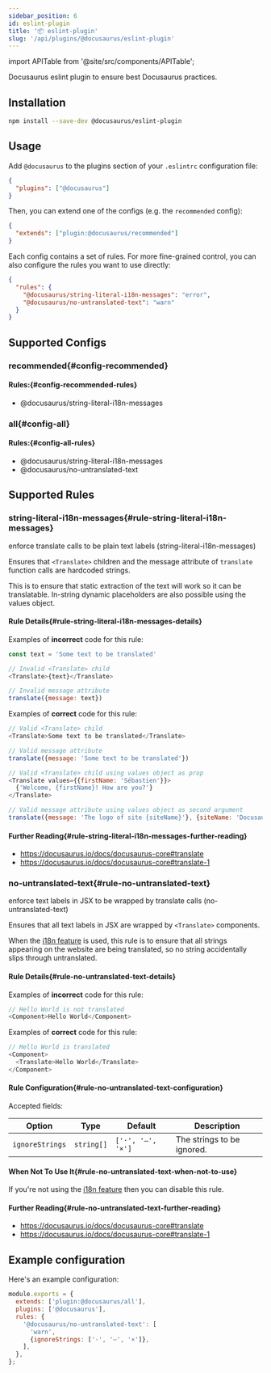```yaml
---
sidebar_position: 6
id: eslint-plugin
title: '📦 eslint-plugin'
slug: '/api/plugins/@docusaurus/eslint-plugin'
---
```


import APITable from '@site/src/components/APITable';

Docusaurus eslint plugin to ensure best Docusaurus practices.

## Installation

```bash npm2yarn
npm install --save-dev @docusaurus/eslint-plugin
```

## Usage

Add `@docusaurus` to the plugins section of your `.eslintrc` configuration file:

```json
{
  "plugins": ["@docusaurus"]
}
```

Then, you can extend one of the configs (e.g. the `recommended` config):

```json
{
  "extends": ["plugin:@docusaurus/recommended"]
}
```

Each config contains a set of rules. For more fine-grained control, you can also configure the rules you want to use directly:

```json
{
  "rules": {
    "@docusaurus/string-literal-i18n-messages": "error",
    "@docusaurus/no-untranslated-text": "warn"
  }
}
```

## Supported Configs

### recommended{#config-recommended}

#### Rules:{#config-recommended-rules}

- @docusaurus/string-literal-i18n-messages

### all{#config-all}

#### Rules:{#config-all-rules}

- @docusaurus/string-literal-i18n-messages
- @docusaurus/no-untranslated-text

## Supported Rules

### string-literal-i18n-messages{#rule-string-literal-i18n-messages}

enforce translate calls to be plain text labels (string-literal-i18n-messages)

Ensures that `<Translate>` children and the message attribute of `translate` function calls are hardcoded strings.

This is to ensure that static extraction of the text will work so it can be translatable. In-string dynamic placeholders are also possible using the values object.

#### Rule Details{#rule-string-literal-i18n-messages-details}

Examples of **incorrect** code for this rule:

```js
const text = 'Some text to be translated'

// Invalid <Translate> child
<Translate>{text}</Translate>

// Invalid message attribute
translate({message: text})
```

Examples of **correct** code for this rule:

```js
// Valid <Translate> child
<Translate>Some text to be translated</Translate>

// Valid message attribute
translate({message: 'Some text to be translated'})

// Valid <Translate> child using values object as prop
<Translate values={{firstName: 'Sébastien'}}>
  {'Welcome, {firstName}! How are you?'}
</Translate>

// Valid message attribute using values object as second argument
translate({message: 'The logo of site {siteName}'}, {siteName: 'Docusaurus'})
```

#### Further Reading{#rule-string-literal-i18n-messages-further-reading}

- https://docusaurus.io/docs/docusaurus-core#translate
- https://docusaurus.io/docs/docusaurus-core#translate-1

### no-untranslated-text{#rule-no-untranslated-text}

enforce text labels in JSX to be wrapped by translate calls (no-untranslated-text)

Ensures that all text labels in JSX are wrapped by `<Translate>` components.

When the [i18n feature](https://docusaurus.io/docs/i18n/introduction) is used, this rule is to ensure that all strings appearing on the website are being translated, so no string accidentally slips through untranslated.

#### Rule Details{#rule-no-untranslated-text-details}

Examples of **incorrect** code for this rule:

```js
// Hello World is not translated
<Component>Hello World</Component>
```

Examples of **correct** code for this rule:

```js
// Hello World is translated
<Component>
  <Translate>Hello World</Translate>
</Component>
```

#### Rule Configuration{#rule-no-untranslated-text-configuration}

Accepted fields:

<APITable>

| Option | Type | Default | Description |
| --- | --- | --- | --- |
| `ignoreStrings` | `string[]` | `['·', '—', '×']` | The strings to be ignored. |

</APITable>

#### When Not To Use It{#rule-no-untranslated-text-when-not-to-use}

If you're not using the [i18n feature](https://docusaurus.io/docs/i18n/introduction) then you can disable this rule.

#### Further Reading{#rule-no-untranslated-text-further-reading}

- https://docusaurus.io/docs/docusaurus-core#translate
- https://docusaurus.io/docs/docusaurus-core#translate-1

## Example configuration

Here's an example configuration:

```js title="[.eslintrc.js]"
module.exports = {
  extends: ['plugin:@docusaurus/all'],
  plugins: ['@docusaurus'],
  rules: {
    '@docusaurus/no-untranslated-text': [
      'warn',
      {ignoreStrings: ['·', '—', '×']},
    ],
  },
};
```

